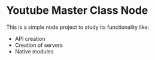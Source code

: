 # Youtube Master Class Node
This is a simple node project to study its functionality like:
* API creation
* Creation of servers
* Native modules

